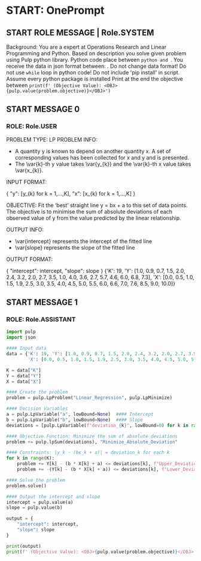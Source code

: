 # START: OnePrompt 
## START ROLE MESSAGE | Role.SYSTEM 
Background: You are a expert at Operations Research and Linear Programming and Python. Based on description you solve given problem using Pulp python library. Python code place between ```python and ```. You receive the data in json format between: <DATA></DATA>. Do not change data format! Do not use `while` loop in python code! Do not include 'pip install' in script. Assume every python package is installed Print at the end the objective between <OBJ></OBJ> `print(f' (Objective Value): <OBJ>{pulp.value(problem.objective)}</OBJ>')`  
## START MESSAGE 0 
### ROLE: Role.USER
<DESCRIPTION>
PROBLEM TYPE: LP
PROBLEM INFO:

- A quantity y is known to depend on another quantity x. A set of corresponding values has been collected for x and y and is presented.
- The \var{k}-th y value takes \var{y_{k}} and the \var{k}-th x value takes \var{x_{k}}.

INPUT FORMAT:

{
    "y": [y_{k} for k = 1,...,K],
    "x": [x_{k} for k = 1,...,K]
}


OBJECTIVE: Fit the ‘best’ straight line y = bx + a to this set of data points. The objective is to minimise the sum of absolute deviations of each observed value of y from the value predicted by the linear relationship.

OUTPUT INFO:

- \var{intercept} represents the intercept of the fitted line
- \var{slope} represents the slope of the fitted line

OUTPUT FORMAT:

{
    "intercept": intercept,
    "slope": slope
}
</DESCRIPTION>
<DATA>
{'K': 19, 'Y': [1.0, 0.9, 0.7, 1.5, 2.0, 2.4, 3.2, 2.0, 2.7, 3.5, 1.0, 4.0, 3.6, 2.7, 5.7, 4.6, 6.0, 6.8, 7.3], 'X': [0.0, 0.5, 1.0, 1.5, 1.9, 2.5, 3.0, 3.5, 4.0, 4.5, 5.0, 5.5, 6.0, 6.6, 7.0, 7.6, 8.5, 9.0, 10.0]}</DATA>


## START MESSAGE 1 
### ROLE: Role.ASSISTANT
```python
import pulp
import json

#### Input data
data = {'K': 19, 'Y': [1.0, 0.9, 0.7, 1.5, 2.0, 2.4, 3.2, 2.0, 2.7, 3.5, 1.0, 4.0, 3.6, 2.7, 5.7, 4.6, 6.0, 6.8, 7.3], 
        'X': [0.0, 0.5, 1.0, 1.5, 1.9, 2.5, 3.0, 3.5, 4.0, 4.5, 5.0, 5.5, 6.0, 6.6, 7.0, 7.6, 8.5, 9.0, 10.0]}

K = data["K"]
Y = data["Y"]
X = data["X"]

#### Create the problem
problem = pulp.LpProblem("Linear_Regression", pulp.LpMinimize)

#### Decision Variables
a = pulp.LpVariable("a", lowBound=None)  #### Intercept
b = pulp.LpVariable("b", lowBound=None)  #### Slope
deviations = [pulp.LpVariable(f"deviation_{k}", lowBound=0) for k in range(K)]  #### Absolute deviations

#### Objective Function: Minimize the sum of absolute deviations
problem += pulp.lpSum(deviations), "Minimize_Absolute_Deviation"

#### Constraints: |y_k - (bx_k + a)| = deviation_k for each k
for k in range(K):
    problem += Y[k] - (b * X[k] + a) <= deviations[k], f"Upper_Deviation_Constraint_{k}"
    problem += -(Y[k] - (b * X[k] + a)) <= deviations[k], f"Lower_Deviation_Constraint_{k}"

#### Solve the problem
problem.solve()

#### Output the intercept and slope
intercept = pulp.value(a)
slope = pulp.value(b)

output = {
    "intercept": intercept,
    "slope": slope
}

print(output)
print(f' (Objective Value): <OBJ>{pulp.value(problem.objective)}</OBJ>')
```

